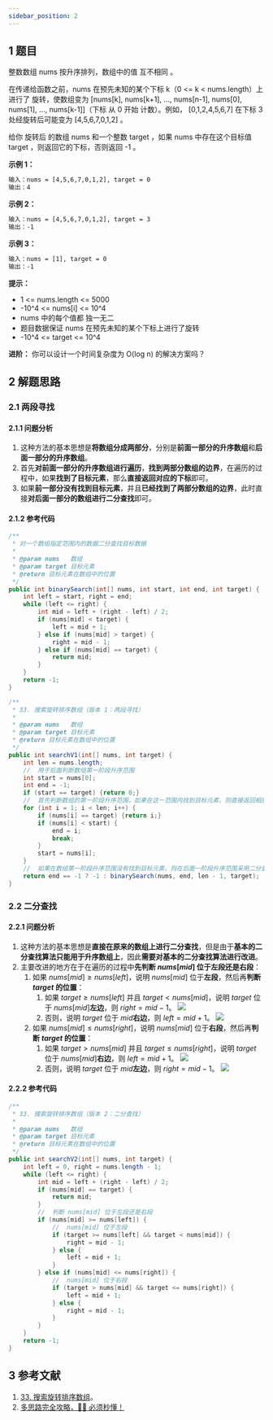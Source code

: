 ```yaml
---
sidebar_position: 2
---
```


## 1 题目

整数数组 nums 按升序排列，数组中的值 互不相同 。

在传递给函数之前，nums 在预先未知的某个下标 k（0 <= k < nums.length）上进行了 旋转，使数组变为 [nums[k], nums[k+1], ..., nums[n-1], nums[0], nums[1], ..., nums[k-1]]（下标 从 0 开始 计数）。例如， [0,1,2,4,5,6,7] 在下标 3 处经旋转后可能变为 [4,5,6,7,0,1,2] 。

给你 旋转后 的数组 nums 和一个整数 target ，如果 nums 中存在这个目标值 target ，则返回它的下标，否则返回 -1 。

**示例 1：**

```txt
输入：nums = [4,5,6,7,0,1,2], target = 0
输出：4
```

**示例 2：**

```txt
输入：nums = [4,5,6,7,0,1,2], target = 3
输出：-1
```

**示例 3：**

```txt
输入：nums = [1], target = 0
输出：-1
```

**提示：**

* 1 <= nums.length <= 5000
* -10^4 <= nums[i] <= 10^4
* nums 中的每个值都 独一无二
* 题目数据保证 nums 在预先未知的某个下标上进行了旋转
* -10^4 <= target <= 10^4

**进阶：** 你可以设计一个时间复杂度为 O(log n) 的解决方案吗？

## 2 解题思路

### 2.1 两段寻找

#### 2.1.1 问题分析

1. 这种方法的基本思想是**将数组分成两部分**，分别是**前面一部分的升序数组**和**后面一部分的升序数组**。
2. 首先**对前面一部分的升序数组进行遍历**，**找到两部分数组的边界**，在遍历的过程中，如果**找到了目标元素**，那么**直接返回对应的下标**即可。
3. 如果**前一部分没有找到目标元素**，并且**已经找到了两部分数组的边界**，此时直接**对后面一部分的数组进行二分查找**即可。

#### 2.1.2 参考代码

```java
/**
 * 对一个数组指定范围内的数据二分查找目标数据
 *
 * @param nums   数组
 * @param target 目标元素
 * @return 目标元素在数组中的位置
 */
public int binarySearch(int[] nums, int start, int end, int target) {
    int left = start, right = end;
    while (left <= right) {
        int mid = left + (right - left) / 2;
        if (nums[mid] < target) {
            left = mid + 1;
        } else if (nums[mid] > target) {
            right = mid - 1;
        } else if (nums[mid] == target) {
            return mid;
        }
    }
    return -1;
}

/**
 * 33. 搜索旋转排序数组（版本 1：两段寻找）
 *
 * @param nums   数组
 * @param target 目标元素
 * @return 目标元素在数组中的位置
 */
public int searchV1(int[] nums, int target) {
    int len = nums.length;
    //  用于后面判断数组第一阶段升序范围
    int start = nums[0];
    int end = -1;
    if (start == target) {return 0;}
    //  首先判断数组的第一阶段升序范围，如果在这一范围内找到目标元素，则直接返回相应的下标
    for (int i = 1; i < len; i++) {
        if (nums[i] == target) {return i;}
        if (nums[i] < start) {
            end = i;
            break;
        }
        start = nums[i];
    }
    //  如果在数组第一阶段升序范围没有找到目标元素，则在后面一阶段升序范围采用二分查找法查找目标元素
    return end == -1 ? -1 : binarySearch(nums, end, len - 1, target);
}
```

### 2.2 二分查找

#### 2.2.1 问题分析

1. 这种方法的基本思想是**直接在原来的数组上进行二分查找**，但是由于**基本的二分查找算法只能用于升序数组上**，因此**需要对基本的二分查找算法进行改进**。
2. 主要改进的地方在于在遍历的过程中**先判断 $nums[mid]$ 位于左段还是右段**：
   1. 如果 $nums[mid] \ge nums[left]$，说明 $nums[mid]$ 位于**左段**，然后再**判断 $target$ 的位置**：
      1. 如果 $target \ge nums[left]$ 并且 $target \lt nums[mid]$，说明 $target$ 位于 $nums[mid]$**左边**，则 $right = mid - 1$。
         ![](https://ricear.com/media/202107/2021-07-05_221400.png)
      2. 否则，说明 $target$ 位于 $mid$**右边**，则 $left = mid + 1$。
         ![](https://ricear.com/media/202107/2021-07-05_221411.png)
   2. 如果 $nums[mid] \le nums[right]$，说明 $nums[mid]$ 位于**右段**，然后再**判断 $target$ 的位置**：
      1. 如果 $target \gt nums[mid]$ 并且 $target \le nums[right]$，说明 $target$ 位于 $nums[mid]$**右边**，则 $left = mid + 1$。
         ![](https://ricear.com/media/202107/2021-07-05_221452.png)
      2. 否则，说明 $target$ 位于 $mid$**左边**，则 $right = mid - 1$。
         ![](https://ricear.com/media/202107/2021-07-05_221420.png)

#### 2.2.2 参考代码

```java
/**
 * 33. 搜索旋转排序数组（版本 2：二分查找）
 *
 * @param nums   数组
 * @param target 目标元素
 * @return 目标元素在数组中的位置
 */
public int searchV2(int[] nums, int target) {
    int left = 0, right = nums.length - 1;
    while (left <= right) {
        int mid = left + (right - left) / 2;
        if (nums[mid] == target) {
            return mid;
        }
        //  判断 nums[mid] 位于左段还是右段
        if (nums[mid] >= nums[left]) {
            //  nums[mid] 位于左段
            if (target >= nums[left] && target < nums[mid]) {
                right = mid - 1;
            } else {
                left = mid + 1;
            }
        } else if (nums[mid] <= nums[right]) {
            //  nums[mid] 位于右段
            if (target > nums[mid] && target <= nums[right]) {
                left = mid + 1;
            } else {
                right = mid - 1;
            }
        }
    }
    return -1;
}
```

## 3 参考文献

1. [33. 搜索旋转排序数组](https://leetcode-cn.com/problems/search-in-rotated-sorted-array)。
2. [多思路完全攻略，🤷‍♀️ 必须秒懂！](https://leetcode-cn.com/problems/search-in-rotated-sorted-array/solution/duo-si-lu-wan-quan-gong-lue-bi-xu-miao-dong-by-swe)
